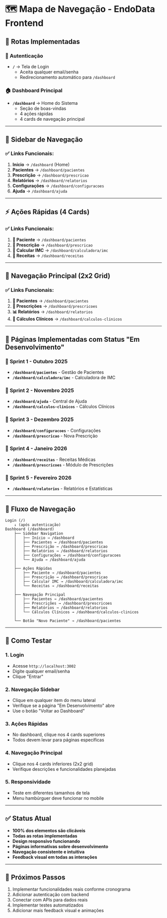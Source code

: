 # 🗺️ Mapa de Navegação - EndoData Frontend

## 📍 **Rotas Implementadas**

### 🔐 **Autenticação**
- **`/`** → Tela de Login
  - Aceita qualquer email/senha
  - Redirecionamento automático para `/dashboard`

### 🏠 **Dashboard Principal**
- **`/dashboard`** → Home do Sistema
  - Seção de boas-vindas
  - 4 ações rápidas
  - 4 cards de navegação principal

---

## 🔧 **Sidebar de Navegação**

### ✅ **Links Funcionais:**
1. **Início** → `/dashboard` (Home)
2. **Pacientes** → `/dashboard/pacientes`
3. **Prescrição** → `/dashboard/prescricao`
4. **Relatórios** → `/dashboard/relatorios`
5. **Configurações** → `/dashboard/configuracoes`
6. **Ajuda** → `/dashboard/ajuda`

---

## ⚡ **Ações Rápidas (4 Cards)**

### ✅ **Links Funcionais:**
1. **👥 Paciente** → `/dashboard/pacientes`
2. **📄 Prescrição** → `/dashboard/prescricao`
3. **🧮 Calcular IMC** → `/dashboard/calculadora/imc`
4. **🧾 Receitas** → `/dashboard/receitas`

---

## 🧭 **Navegação Principal (2x2 Grid)**

### ✅ **Links Funcionais:**
1. **👥 Pacientes** → `/dashboard/pacientes`
2. **📄 Prescrições** → `/dashboard/prescricoes`
3. **📊 Relatórios** → `/dashboard/relatorios`
4. **🧮 Cálculos Clínicos** → `/dashboard/calculos-clinicos`

---

## 📄 **Páginas Implementadas com Status "Em Desenvolvimento"**

### 🔸 **Sprint 1 - Outubro 2025**
- **`/dashboard/pacientes`** - Gestão de Pacientes
- **`/dashboard/calculadora/imc`** - Calculadora de IMC

### 🔸 **Sprint 2 - Novembro 2025**
- **`/dashboard/ajuda`** - Central de Ajuda
- **`/dashboard/calculos-clinicos`** - Cálculos Clínicos

### 🔸 **Sprint 3 - Dezembro 2025**
- **`/dashboard/configuracoes`** - Configurações
- **`/dashboard/prescricao`** - Nova Prescrição

### 🔸 **Sprint 4 - Janeiro 2026**
- **`/dashboard/receitas`** - Receitas Médicas
- **`/dashboard/prescricoes`** - Módulo de Prescrições

### 🔸 **Sprint 5 - Fevereiro 2026**
- **`/dashboard/relatorios`** - Relatórios e Estatísticas

---

## 🔄 **Fluxo de Navegação**

```
Login (/) 
    ↓ (após autenticação)
Dashboard (/dashboard)
    ├── Sidebar Navigation
    │   ├── Início → /dashboard
    │   ├── Pacientes → /dashboard/pacientes
    │   ├── Prescrição → /dashboard/prescricao
    │   ├── Relatórios → /dashboard/relatorios
    │   ├── Configurações → /dashboard/configuracoes
    │   └── Ajuda → /dashboard/ajuda
    │
    ├── Ações Rápidas
    │   ├── Paciente → /dashboard/pacientes
    │   ├── Prescrição → /dashboard/prescricao
    │   ├── Calcular IMC → /dashboard/calculadora/imc
    │   └── Receitas → /dashboard/receitas
    │
    ├── Navegação Principal
    │   ├── Pacientes → /dashboard/pacientes
    │   ├── Prescrições → /dashboard/prescricoes
    │   ├── Relatórios → /dashboard/relatorios
    │   └── Cálculos Clínicos → /dashboard/calculos-clinicos
    │
    └── Botão "Novo Paciente" → /dashboard/pacientes
```

---

## 🧪 **Como Testar**

### 1. **Login**
- Acesse `http://localhost:3002`
- Digite qualquer email/senha
- Clique "Entrar"

### 2. **Navegação Sidebar**
- Clique em qualquer item do menu lateral
- Verifique se a página "Em Desenvolvimento" abre
- Use o botão "Voltar ao Dashboard"

### 3. **Ações Rápidas**
- No dashboard, clique nos 4 cards superiores
- Todos devem levar para páginas específicas

### 4. **Navegação Principal**
- Clique nos 4 cards inferiores (2x2 grid)
- Verifique descrições e funcionalidades planejadas

### 5. **Responsividade**
- Teste em diferentes tamanhos de tela
- Menu hambúrguer deve funcionar no mobile

---

## ✅ **Status Atual**

- **100% dos elementos são clicáveis**
- **Todas as rotas implementadas**
- **Design responsivo funcionando**
- **Páginas informativas sobre desenvolvimento**
- **Navegação consistente e intuitiva**
- **Feedback visual em todas as interações**

---

## 🎯 **Próximos Passos**

1. Implementar funcionalidades reais conforme cronograma
2. Adicionar autenticação com backend
3. Conectar com APIs para dados reais
4. Implementar testes automatizados
5. Adicionar mais feedback visual e animações